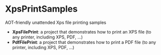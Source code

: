 # XpsPrintSamples
AOT-friendly unattended Xps file printing samples

* **XpsFilePrint**: a project that demonstrates how to print an XPS file (to any printer, including XPS, PDF, ...)
* **PdfFilePrint**: a project that demonstrates how to print a PDF file (to any printer, including XPS, PDF, ...)
